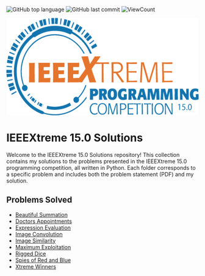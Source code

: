 
![GitHub top language](https://img.shields.io/github/languages/top/Pavith19/IEEEXtreme16.0-solutions?style=flat)
![GitHub last commit](https://img.shields.io/github/last-commit/Pavith19/IEEEXtreme16.0-solutions?style=flat)
![ViewCount](https://views.whatilearened.today/views/github/Pavith19/IEEEXtreme16.0-solutions.svg?cache=remove)


<p align="center">
  <img src="Assets/ieeextreme-15.png" height=255 width=562 alt="IEEEXtreme 15.0  banner">
</p>

# IEEEXtreme 15.0 Solutions

Welcome to the IEEEXtreme 15.0 Solutions repository! This collection contains my solutions to the problems presented in the IEEEXtreme 15.0 programming competition, all written in Python. Each folder corresponds to a specific problem and includes both the problem statement (PDF) and my solution.

## Problems Solved

- [Beautiful Summation](https://github.com/Pavith19/IEEEXtreme15.0-Solutions/tree/main/Beautiful%20Summation)
- [Doctors Appointments](https://github.com/Pavith19/IEEEXtreme15.0-Solutions/tree/main/Doctors%20Appointments)
- [Expression Evaluation](https://github.com/Pavith19/IEEEXtreme15.0-Solutions/tree/main/Expression%20Evaluation)
- [Image Convolution](https://github.com/Pavith19/IEEEXtreme15.0-Solutions/tree/main/Image%20Convolution)
- [Image Similarity](https://github.com/Pavith19/IEEEXtreme15.0-Solutions/tree/main/Image%20Similarity)
- [Maximum Exploitation](https://github.com/Pavith19/IEEEXtreme15.0-Solutions/tree/main/Maximum%20Exploitation)
- [Rigged Dice](https://github.com/Pavith19/IEEEXtreme15.0-Solutions/tree/main/Rigged%20Dice)
- [Spies of Red and Blue](https://github.com/Pavith19/IEEEXtreme15.0-Solutions/tree/main/Spies%20of%20Red%20and%20Blue)
- [Xtreme Winners](https://github.com/Pavith19/IEEEXtreme15.0-Solutions/tree/main/Xtreme%20Winners)

